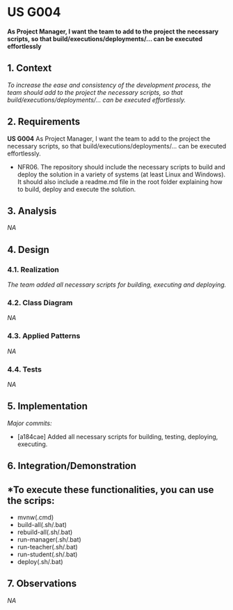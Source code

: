 # US G004

**As Project Manager, I want the team to add to the project the necessary scripts, so that build/executions/deployments/... can be executed effortlessly**

## 1. Context

*To increase the ease and consistency of the development process, the team should add to the project the necessary scripts, so that build/executions/deployments/... can be executed effortlessly.*

## 2. Requirements

**US G004** As Project Manager, I want the team to add to the project the necessary scripts, so that build/executions/deployments/... can be executed effortlessly.

- NFR06. The repository should include the necessary scripts to build and deploy the solution in a variety of systems (at least Linux and Windows). It should also include a readme.md file in the root folder explaining how to build, deploy and execute the solution.

## 3. Analysis

*NA*

## 4. Design

### 4.1. Realization

*The team added all necessary scripts for building, executing and deploying.*

### 4.2. Class Diagram

*NA*

### 4.3. Applied Patterns

*NA*

### 4.4. Tests

*NA*

## 5. Implementation

*Major commits:*
- [a184cae] Added all necessary scripts for building, testing, deploying, executing.

## 6. Integration/Demonstration

*To execute these functionalities, you can use the scrips:
- 
- mvnw(.cmd)
- build-all(.sh/.bat)
- rebuild-all(.sh/.bat)
- run-manager(.sh/.bat)
- run-teacher(.sh/.bat)
- run-student(.sh/.bat)
- deploy(.sh/.bat)

## 7. Observations

*NA*
